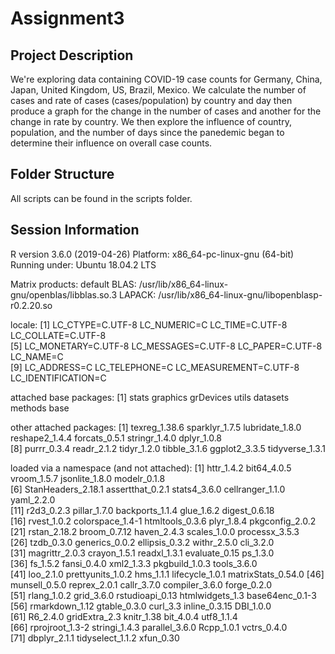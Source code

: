 # Assignment3

## Project Description

We're exploring data containing COVID-19 case counts for Germany, China, Japan, United Kingdom, US, Brazil, Mexico. We calculate the number of cases and rate of cases (cases/population) by country and day then produce a graph for the change in the number of cases and another for the change in rate by country. We then explore the influence of country, population, and the number of days since the panedemic began to determine their influence on overall case counts. 

## Folder Structure

All scripts can be found in the scripts folder. 

## Session Information

R version 3.6.0 (2019-04-26)
Platform: x86_64-pc-linux-gnu (64-bit)
Running under: Ubuntu 18.04.2 LTS

Matrix products: default
BLAS:   /usr/lib/x86_64-linux-gnu/openblas/libblas.so.3
LAPACK: /usr/lib/x86_64-linux-gnu/libopenblasp-r0.2.20.so

locale:
 [1] LC_CTYPE=C.UTF-8       LC_NUMERIC=C           LC_TIME=C.UTF-8        LC_COLLATE=C.UTF-8    
 [5] LC_MONETARY=C.UTF-8    LC_MESSAGES=C.UTF-8    LC_PAPER=C.UTF-8       LC_NAME=C             
 [9] LC_ADDRESS=C           LC_TELEPHONE=C         LC_MEASUREMENT=C.UTF-8 LC_IDENTIFICATION=C   

attached base packages:
[1] stats     graphics  grDevices utils     datasets  methods   base     

other attached packages:
 [1] texreg_1.38.6   sparklyr_1.7.5  lubridate_1.8.0 reshape2_1.4.4  forcats_0.5.1   stringr_1.4.0   dplyr_1.0.8    
 [8] purrr_0.3.4     readr_2.1.2     tidyr_1.2.0     tibble_3.1.6    ggplot2_3.3.5   tidyverse_1.3.1

loaded via a namespace (and not attached):
 [1] httr_1.4.2         bit64_4.0.5        vroom_1.5.7        jsonlite_1.8.0     modelr_0.1.8      
 [6] StanHeaders_2.18.1 assertthat_0.2.1   stats4_3.6.0       cellranger_1.1.0   yaml_2.2.0        
[11] r2d3_0.2.3         pillar_1.7.0       backports_1.1.4    glue_1.6.2         digest_0.6.18     
[16] rvest_1.0.2        colorspace_1.4-1   htmltools_0.3.6    plyr_1.8.4         pkgconfig_2.0.2   
[21] rstan_2.18.2       broom_0.7.12       haven_2.4.3        scales_1.0.0       processx_3.5.3    
[26] tzdb_0.3.0         generics_0.0.2     ellipsis_0.3.2     withr_2.5.0        cli_3.2.0         
[31] magrittr_2.0.3     crayon_1.5.1       readxl_1.3.1       evaluate_0.15      ps_1.3.0          
[36] fs_1.5.2           fansi_0.4.0        xml2_1.3.3         pkgbuild_1.0.3     tools_3.6.0       
[41] loo_2.1.0          prettyunits_1.0.2  hms_1.1.1          lifecycle_1.0.1    matrixStats_0.54.0
[46] munsell_0.5.0      reprex_2.0.1       callr_3.7.0        compiler_3.6.0     forge_0.2.0       
[51] rlang_1.0.2        grid_3.6.0         rstudioapi_0.13    htmlwidgets_1.3    base64enc_0.1-3   
[56] rmarkdown_1.12     gtable_0.3.0       curl_3.3           inline_0.3.15      DBI_1.0.0         
[61] R6_2.4.0           gridExtra_2.3      knitr_1.38         bit_4.0.4          utf8_1.1.4        
[66] rprojroot_1.3-2    stringi_1.4.3      parallel_3.6.0     Rcpp_1.0.1         vctrs_0.4.0       
[71] dbplyr_2.1.1       tidyselect_1.1.2   xfun_0.30         
